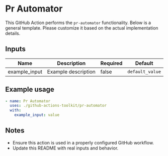 # Pr Automator

This GitHub Action performs the `pr-automator` functionality. Below is a general template. Please customize it based on the actual implementation details.

## Inputs

| Name | Description | Required | Default |
|------|-------------|----------|---------|
| example_input | Example description | false | `default_value` |

## Example usage

```yaml
- name: Pr Automator
  uses: ./github-actions-toolkit/pr-automator
  with:
    example_input: value
```

## Notes

- Ensure this action is used in a properly configured GitHub workflow.
- Update this README with real inputs and behavior.
